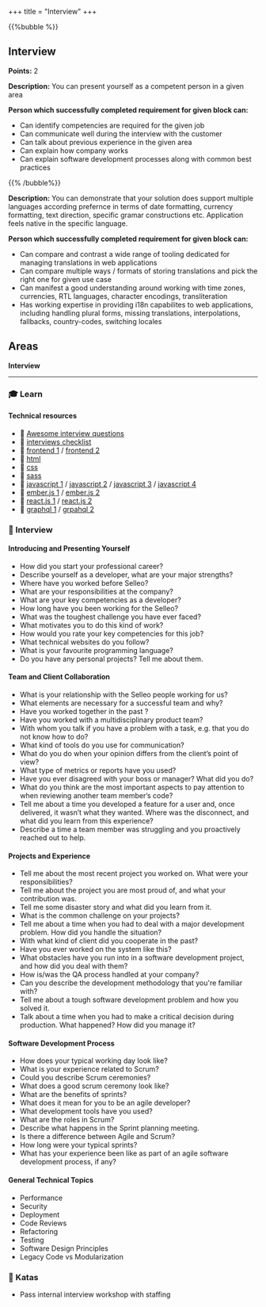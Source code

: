 +++
title = "Interview"
+++

{{%bubble %}}

## Interview

**Points:** 2

**Description:** You can present yourself as a competent person in a given area

**Person which successfully completed requirement for given block can:** 

- Can identify competencies are required for the given job
- Can communicate well during the interview with the customer
- Can talk about previous experience in the given area
- Can explain how company works
- Can explain software development processes along with common best practices

{{% /bubble%}}

**Description:** You can demonstrate that your solution does support multiple languages according prefernce in terms of date formatting, currency formatting, text direction, specific gramar constructions etc. Application feels native in the specific language.

**Person which successfully completed requirement for given block can:** 

- Can compare and contrast a wide range of tooling dedicated for managing translations in web applications
- Can compare multiple ways / formats of storing translations and pick the right one for given use case
- Can manifest a good understanding around working with time zones, currencies, RTL languages, character encodings, transliteration 
- Has working expertise in providing i18n capabilites to web applications, including handling plural forms, missing translations, interpolations, fallbacks, country-codes, switching locales

## Areas

**Interview**

---

### 🎓 Learn

#### Technical resources
- 📙 [Awesome interview questions](https://github.com/MaximAbramchuck/awesome-interview-questions)
- 📙 [interviews checklist](https://github.com/yangshun/tech-interview-handbook/blob/master/preparing/cheatsheet.md)
- 📙 [frontend 1](https://github.com/h5bp/Front-end-Developer-Interview-Questions) /  [frontend 2](https://30secondsofinterviews.org/)
- 📙 [html](https://www.toptal.com/html5/interview-questions)
- 📙 [css](https://github.com/yangshun/front-end-interview-handbook/blob/master/questions/css-questions.md)
- 📙 [sass](https://career.guru99.com/top-17-sass-interview-questions/)
- 📙 [javascript 1](https://blog.webf.zone/front-end-javascript-interviews-in-2018-19-e17b0b10514) /  [javascript 2](https://www.toptal.com/javascript/interview-questions) /  [javascript 3](https://www.guru99.com/javascript-interview-questions-answers.html) / [javascript 4](https://dev.to/arnavaggarwal/10-javascript-concepts-you-need-to-know-for-interviews)
- 📙 [ember.js 1](https://github.com/Selleo/DevPath/tree/master/frontend_developer/03_frameworks/21_technology_emberjs_for_the_interview.md) / [ember.js 2](https://www.toptal.com/emberjs/interview-questions)
- 📙 [react.js 1](https://www.toptal.com/react/interview-questions) / [react.js 2](https://tylermcginnis.com/react-interview-questions/)
- 📙 [graphql 1](https://www.fullstack.cafe/blog/5-graphql-interview-questions-you-should-know) / [grpahql 2](https://www.howtographql.com/advanced/5-common-questions/)

### 🎤 Interview

#### Introducing and Presenting Yourself

- How did you start  your professional career?
- Describe yourself as a developer, what are your major strengths?
- Where have you worked before Selleo?
- What are your responsibilities at the company?
- What are your key competencies as a developer?
- How long have you been working for the Selleo?
- What was the toughest challenge you have ever faced?
- What motivates you to do this kind of work?
- How would you rate your key competencies for this job?
- What technical websites do you follow?
- What is your favourite programming language?
- Do you have any personal projects? Tell me about them.

#### Team and Client Collaboration

- What is your relationship with the Selleo people working for us?
- What elements are necessary for a successful team and why?
- Have you worked together in the past ?
- Have you worked with a multidisciplinary product team?
- With whom you talk if you have a problem with a task, e.g. that you do not know how to do?
- What kind of tools do you use for communication?
- What do you do when your opinion differs from the client’s point of view?
- What type of metrics or reports have you used?
- Have you ever disagreed with your boss or manager? What did you do?
- What do you think are the most important aspects to pay attention to when reviewing another team member’s code?
- Tell me about a time you developed a feature for a user and, once delivered, it wasn’t what they wanted. Where was the disconnect, and what did you learn from this experience?
- Describe a time a team member was struggling and you proactively reached out to help.

#### Projects and Experience

- Tell me about the most recent project you worked on. What were your responsibilities?
- Tell me about the project you are most proud of, and what your contribution was.
- Tell me some disaster story and what did you learn from it.
- What is the common challenge on your projects?
- Tell me about a time when you had to deal with a major development problem. How did you handle the situation?
- With what kind of client did you cooperate in the past?
- Have you ever worked on the system like this?
- What obstacles have you run into in a software development project, and how did you deal with them?
- How is/was the QA process handled at your company?
- Can you describe the development methodology that you're familiar with?
- Tell me about a tough software development problem and how you solved it.
- Talk about a time when you had to make a critical decision during production. What happened? How did you manage it?

#### Software Development Process 

- How does your typical working day look like?
- What is your experience related to Scrum?
- Could you describe Scrum ceremonies?
- What does a good scrum ceremony look like?
- What are the benefits of sprints?
- What does it mean for you to be an agile developer?
- What development tools have you used?
- What are the roles in Scrum?
- Describe what happens in the Sprint planning meeting.
- Is there a difference between Agile and Scrum?
- How long were your typical sprints?
- What has your experience been like as part of an agile software development process, if any?

#### General Technical Topics
- Performance
- Security
- Deployment
- Code Reviews
- Refactoring
- Testing
- Software Design Principles
- Legacy Code vs Modularization


### 📝 Katas

- Pass internal interview workshop with staffing